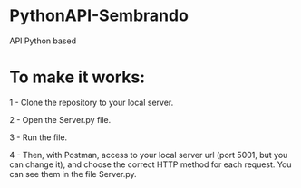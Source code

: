 # PythonAPI-Sembrando
API Python based

# To make it works:



1 - Clone the repository to your local server.

2 - Open the Server.py file.

3 - Run the file.

4 - Then, with Postman, access to your local server url (port 5001, but you can change it), and choose the correct HTTP method for each request. You can see them in the file Server.py.
